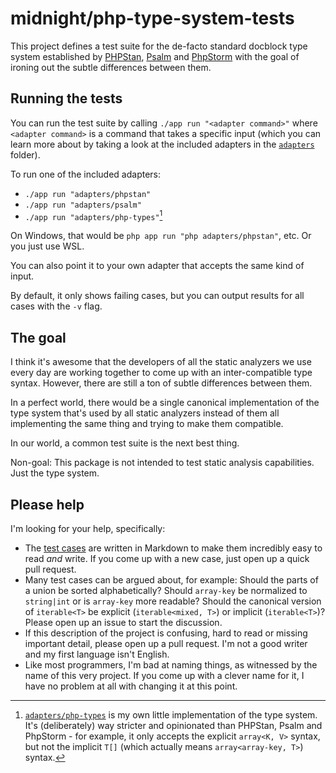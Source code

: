 # midnight/php-type-system-tests

This project defines a test suite for the de-facto standard docblock type system
established by [PHPStan](https://github.com/phpstan/phpstan),
[Psalm](https://github.com/vimeo/psalm) and
[PhpStorm](https://www.jetbrains.com/phpstorm/) with the goal of ironing out the
subtle differences between them.

## Running the tests

You can run the test suite by calling `./app run "<adapter command>"`
where `<adapter command>` is a command that takes a specific input (which you
can learn more about by taking a look at the included adapters in the
[`adapters`](adapters) folder).

To run one of the included adapters:

- `./app run "adapters/phpstan"`
- `./app run "adapters/psalm"`
- `./app run "adapters/php-types"`[^php-types]

On Windows, that would be `php app run "php adapters/phpstan"`, etc. Or you just
use WSL.

You can also point it to your own adapter that accepts the same kind of input.

By default, it only shows failing cases, but you can output results for all
cases with the `-v` flag.  

## The goal

I think it's awesome that the developers of all the static analyzers we use
every day are working together to come up with an inter-compatible type syntax.
However, there are still a ton of subtle differences between them.

In a perfect world, there would be a single canonical implementation of the type
system that's used by all static analyzers instead of them all implementing the
same thing and trying to make them compatible.

In our world, a common test suite is the next best thing.

Non-goal: This package is not intended to test static analysis capabilities.
Just the type system.

## Please help

I'm looking for your help, specifically:

- The [test cases](tests) are written in Markdown to make them incredibly easy
  to read _and_ write. If you come up with a new case, just open up a quick pull
  request.
- Many test cases can be argued about, for example: Should the parts of a union
  be sorted alphabetically? Should `array-key` be normalized to `string|int` or
  is `array-key` more readable? Should the canonical version of `iterable<T>` be
  explicit (`iterable<mixed, T>`) or implicit (`iterable<T>`)? Please open up an
  issue to start the discussion.
- If this description of the project is confusing, hard to read or missing
  important detail, please open up a pull request. I'm not a good writer and my
  first language isn't English.
- Like most programmers, I'm bad at naming things, as witnessed by the name of
  this very project. If you come up with a clever name for it, I have no problem
  at all with changing it at this point. 

[^php-types]: [`adapters/php-types`](https://github.com/MidnightDesign/php-types)
  is my own little implementation of the type system. It's (deliberately) way
  stricter and opinionated than PHPStan, Psalm and PhpStorm - for example, it
  only accepts the explicit `array<K, V>` syntax, but not the implicit `T[]`
  (which actually means `array<array-key, T>`) syntax.

